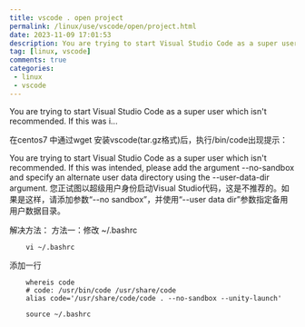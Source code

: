 ```yaml
---
title: vscode . open project
permalink: /linux/use/vscode/open/project.html
date: 2023-11-09 17:01:53
description: You are trying to start Visual Studio Code as a super user which isn't recommended. If this was i...
tag: [linux, vscode]
comments: true
categories: 
 - linux
 - vscode
---
```


You are trying to start Visual Studio Code as a super user which isn't recommended. If this was i...

在centos7 中通过wget 安装vscode(tar.gz格式)后，执行/bin/code出现提示：

You are trying to start Visual Studio Code as a super user which isn't recommended. If this was intended, please add the argument --no-sandbox and specify an alternate user data directory using the --user-data-dir argument.
您正试图以超级用户身份启动Visual Studio代码，这是不推荐的。如果是这样，请添加参数“--no sandbox”，并使用“--user data dir”参数指定备用用户数据目录。

解决方法：
方法一：修改 ~/.bashrc
```shell
    vi ~/.bashrc
```

添加一行
```shell
    whereis code 
    # code: /usr/bin/code /usr/share/code
    alias code='/usr/share/code/code . --no-sandbox --unity-launch'
```



```shell
    source ~/.bashrc
```
